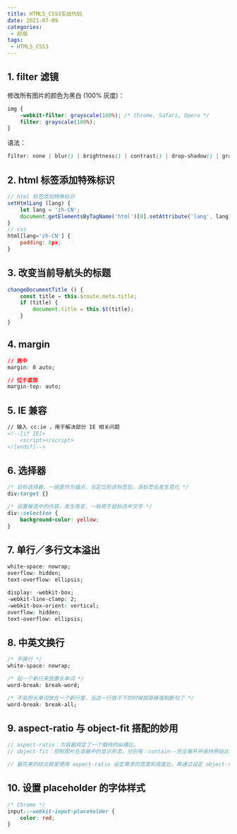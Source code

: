 ```yaml
---
title: HTML5_CSS3实战代码
date: 2021-07-09
categories:
 - 前端
tags:
 - HTML5_CSS3
---
```


<!-- more -->



## 1. filter 滤镜

修改所有图片的颜色为黑白 (100% 灰度)：

```css
img {
    -webkit-filter: grayscale(100%); /* Chrome, Safari, Opera */
    filter: grayscale(100%);
}
```

语法：

```css
filter: none | blur() | brightness() | contrast() | drop-shadow() | grayscale() | hue-rotate() | invert() | opacity() | saturate() | sepia() | url();
```



## 2. html 标签添加特殊标识

```javascript
// html 标签添加特殊标识
setHtmlLang (lang) {
    let lang = 'zh-CN';
	document.getElementsByTagName('html')[0].setAttribute('lang', lang);
}
// css
html[lang='zh-CN'] {
    padding: 8px;
}
```



## 3. 改变当前导航头的标题

```javascript
changeDocumentTitle () {
    const title = this.$route.meta.title;
    if (title) {
    	document.title = this.$t(title);
    }
}
```



## 4. margin

```css
// 居中
margin: 0 auto;

// 位于底部
margin-top: auto;
```



## 5. IE 兼容

```html
// 输入 cc:ie ，用于解决部分 IE 相关问题
<!--[if IE]>
	<script></script>
<![endif]-->
```



## 6. 选择器 

```css
/* 目标选择器，一般是作为锚点，当定位到该标签后，该标签会发生变化 */
div:target {}

/* 设置被选中的内容，发生改变，一般用于鼠标选中文字 */
div::selection {
    background-color: yellow;
}
```



## 7. 单行／多行文本溢出

```css
white-space: nowrap;
overflow: hidden;
text-overflow: ellipsis;

display: -webkit-box;
-webkit-line-clamp: 2;
-webkit-box-orient: vertical;
overflow: hidden;
text-overflow: ellipsis;
```



## 8. 中英文换行

```css
/* 不换行 */
white-space: nowrap;

/* 起一个新行来放置长单词 */
word-break: break-word;

/* 不会把长单词放在一个新行里，当这一行放不下的时候就直接强制断句了 */
word-break: break-all;
```



## 9. aspect-ratio 与 object-fit 搭配的妙用

```javascript
// aspect-ratio：为容器规定了一个期待的纵横比。
// object-fit：控制图片在容器中的显示形态，分别有：contain--完全展开并保持原始比例，fill--完全展开被拉伸铺满容器，cover--铺满容器并保持原始比例但被裁剪。

// 最完美的结合就是使用 aspect-ratio 设定需求的宽度和高度比，再通过设定 object-fit 值为 cover 使图片保持原来的形态，且使每个图片都保持相同的宽高。
```



## 10. 设置 placeholder 的字体样式

```css
/* Chrome */
input::-webkit-input-placeholder {
    color: red;
}
```


